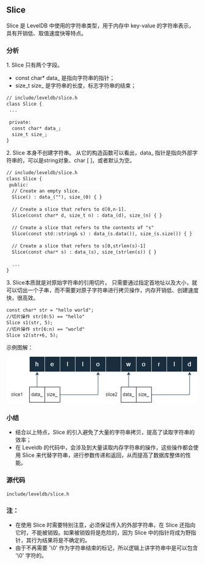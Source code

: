 ## Slice

Slice 是 LevelDB 中使用的字符串类型，用于内存中 key-value 的字符串表示，具有开销低、取值速度快等特点。

### 分析
1.&nbsp;Slice 只有两个字段。   
- const char* data_ 是指向字符串的指针；  
- size_t size_ 是字符串的长度，标志字符串的结束；  
```
// include/leveldb/slice.h
class Slice {
 ...

 private:
  const char* data_;
  size_t size_;
}
```
2.&nbsp;Slice 本身不创建字符串。
从它的构造函数可以看出，data_ 指针是指向外部字符串的，可以是string对象、char [ ]，或者默认为空。
```
// include/leveldb/slice.h
class Slice {
 public:
  // Create an empty slice.
  Slice() : data_(""), size_(0) { }

  // Create a slice that refers to d[0,n-1].
  Slice(const char* d, size_t n) : data_(d), size_(n) { }

  // Create a slice that refers to the contents of "s"
  Slice(const std::string& s) : data_(s.data()), size_(s.size()) { }

  // Create a slice that refers to s[0,strlen(s)-1]
  Slice(const char* s) : data_(s), size_(strlen(s)) { }
  
  ...
}
```
3.&nbsp;Slice本质就是对原始字符串的引用切片。
只需要通过指定首地址以及大小，就可以切出一个子串，而不需要对原子字符串进行拷贝操作，内存开销低、创建速度快，很高效。
```
const char* str = "hello world";
//切片操作 str[0:5) == "hello"
Slice s1(str, 5);
//切片操作 str[6:n) == "world"
Slice s2(str+6, 5);
```
示例图解：  

![slice 示例](../img/slice.png "slice")

### 小结
- 结合以上特点，Slice 的引入避免了大量的字符串拷贝，提高了读取字符串的效率；
- 在 Leveldb 的代码中，会涉及到大量读取内存字符串的操作，这些操作都会使用 Slice 来代替字符串，进行参数传递和返回，从而提高了数据库整体的性能。

### 源代码
```
include/leveldb/slice.h
```

### 注：
- 在使用 Slice 时需要特别注意，必须保证传入的外部字符串，在 Slice 还指向它时，不能被销毁。如果被销毁将是危险的，因为 Slice 中的指针将成为野指针，其行为结果将是不确定的。
- 由于不再需要 '\0' 作为字符串结束的标记，所以逻辑上讲字符串中是可以包含 '\0' 字符的。